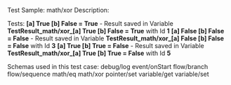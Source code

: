 Test Sample: math/xor
Description: 

Tests:
	**[a] True [b] False = True** - Result saved in Variable **TestResult_math/xor_[a] True [b] False = True** with Id **1**
	**[a] False [b] False = False** - Result saved in Variable **TestResult_math/xor_[a] False [b] False = False** with Id **3**
	**[a] True [b] True = False** - Result saved in Variable **TestResult_math/xor_[a] True [b] True = False** with Id **5**

Schemas used in this test case:
	debug/log
	event/onStart
	flow/branch
	flow/sequence
	math/eq
	math/xor
	pointer/set
	variable/get
	variable/set
